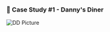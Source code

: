### 🍜 Case Study #1 - Danny's Diner

![DD Picture](https://user-images.githubusercontent.com/94797745/146899828-ea5f21ac-7c29-4227-bce0-b54b4b371e84.png)

